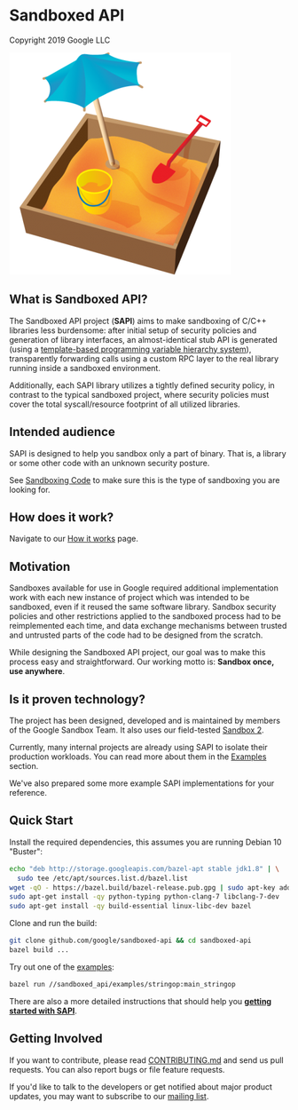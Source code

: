 # Sandboxed API

Copyright 2019 Google LLC

![Sandbox](sandboxed_api/docs/images/playing-in-sand.png)


## What is Sandboxed API?

The Sandboxed API project (**SAPI**) aims to make sandboxing of C/C++ libraries
less burdensome: after initial setup of security policies and generation of
library interfaces, an almost-identical stub API is generated (using a
[template-based programming variable hierarchy system](sandboxed_api/docs/variables.md)),
transparently forwarding calls using a custom RPC layer to the real library
running inside a sandboxed environment.

Additionally, each SAPI library utilizes a tightly defined security policy, in
contrast to the typical sandboxed project, where security policies must cover the total
syscall/resource footprint of all utilized libraries.


## Intended audience

SAPI is designed to help you sandbox only a part of binary. That is, a library
or some other code with an unknown security posture.

See [Sandboxing Code](sandboxed_api/docs/sandbox-overview.md) to make sure this is the type of
sandboxing you are looking for.

## How does it work?

Navigate to our [How it works](sandboxed_api/docs/howitworks.md) page.


## Motivation

Sandboxes available for use in Google required additional implementation work
with each new instance of project which was intended to be sandboxed, even if
it reused the same software library. Sandbox security policies and other
restrictions applied to the sandboxed process had to be reimplemented each
time, and data exchange mechanisms between trusted and untrusted parts of
the code had to be designed from the scratch.

While designing the Sandboxed API project, our goal was to make this process
easy and straightforward. Our working motto is: **Sandbox once, use anywhere**.


## Is it proven technology?

The project has been designed, developed and is maintained by members of
the Google Sandbox Team. It also uses our field-tested
[Sandbox 2](sandboxed_api/sandbox2/README.md).

Currently, many internal projects are already using SAPI to isolate
their production workloads. You can read more about them in the
[Examples](sandboxed_api/docs/examples.md) section.

We've also prepared some more example SAPI implementations for your reference.


## Quick Start

Install the required dependencies, this assumes you are running Debian 10
"Buster":

```bash
echo "deb http://storage.googleapis.com/bazel-apt stable jdk1.8" | \
  sudo tee /etc/apt/sources.list.d/bazel.list
wget -qO - https://bazel.build/bazel-release.pub.gpg | sudo apt-key add -
sudo apt-get install -qy python-typing python-clang-7 libclang-7-dev
sudo apt-get install -qy build-essential linux-libc-dev bazel
```

Clone and run the build:
```bash
git clone github.com/google/sandboxed-api && cd sandboxed-api
bazel build ...
```

Try out one of the [examples](sandboxed_api/docs/examples.md):
```bash
bazel run //sandboxed_api/examples/stringop:main_stringop
```

There are also a more detailed instructions that should help you
**[getting started with SAPI](sandboxed_api/docs/getting-started.md)**.


## Getting Involved

If you want to contribute, please read [CONTRIBUTING.md](CONTRIBUTING.md) and
send us pull requests. You can also report bugs or file feature requests.

If you'd like to talk to the developers or get notified about major product
updates, you may want to subscribe to our
[mailing list](sandboxed-api-users@googlegroups.com).
